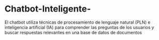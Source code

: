 # Chatbot-Inteligente-
El chatbot utiliza técnicas de procesamiento de lenguaje natural (PLN) e inteligencia artificial (IA) para comprender las preguntas de los usuarios y buscar respuestas relevantes en una base de datos de documentos
